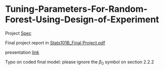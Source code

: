 # Tuning-Parameters-For-Random-Forest-Using-Design-of-Experiment

Project [Spec](https://github.com/proudjiao/Tuning-Parameters-For-Random-Forest-Using-Design-of-Experiment/blob/main/Final_Project_Spec_Spring_2022.pdf)

Final project report in [Stats101B_Final Project.pdf](https://github.com/proudjiao/Tuning-Parameters-For-Random-Forest-Using-Design-of-Experiment/blob/main/Stats101B_Final%20Project.pdf)

presentation [link](https://youtu.be/ul5O7u9fnv0)

Typo on coded final model: please ignore the $\beta_0$ symbol on section 2.2.2

